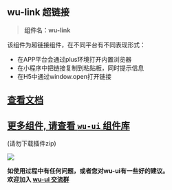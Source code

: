 ## wu-link 超链接

> **组件名：wu-link**

该组件为超链接组件，在不同平台有不同表现形式：

+ 在APP平台会通过plus环境打开内置浏览器
+ 在小程序中把链接复制到粘贴板，同时提示信息
+ 在H5中通过window.open打开链接

## [查看文档](https://wu.geeks.ink/zh-CN/components/link.html)

## [更多组件, 请查看 `wu-ui` 组件库](https://ext.dcloud.net.cn/plugin?name=wu--ui)
(请勿下载插件zip)

<a href="https://ext.dcloud.net.cn/plugin?name=wu--ui">
	<img src="https://wu.geeks.ink/intr.png">
</a>

**如使用过程中有任何问题，或者您对wu-ui有一些好的建议。<br>欢迎加入 [wu-ui 交流群](https://wu.geeks.ink/zh-CN/components/qqFeedBack.html)**